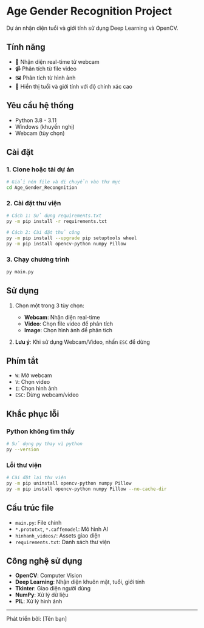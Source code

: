 # Age Gender Recognition Project

Dự án nhận diện tuổi và giới tính sử dụng Deep Learning và OpenCV.

## Tính năng
- 🎥 Nhận diện real-time từ webcam
- 📹 Phân tích từ file video  
- 🖼️ Phân tích từ hình ảnh
- 🎯 Hiển thị tuổi và giới tính với độ chính xác cao

## Yêu cầu hệ thống
- Python 3.8 - 3.11
- Windows (khuyến nghị)
- Webcam (tùy chọn)

## Cài đặt

### 1. Clone hoặc tải dự án
```bash
# Giải nén file và di chuyển vào thư mục
cd Age_Gender_Recongnition
```

### 2. Cài đặt thư viện
```bash
# Cách 1: Sử dụng requirements.txt
py -m pip install -r requirements.txt

# Cách 2: Cài đặt thủ công
py -m pip install --upgrade pip setuptools wheel
py -m pip install opencv-python numpy Pillow
```

### 3. Chạy chương trình
```bash
py main.py
```

## Sử dụng
1. Chọn một trong 3 tùy chọn:
   - **Webcam**: Nhận diện real-time
   - **Video**: Chọn file video để phân tích
   - **Image**: Chọn hình ảnh để phân tích

2. **Lưu ý**: Khi sử dụng Webcam/Video, nhấn `ESC` để dừng

## Phím tắt
- `W`: Mở webcam
- `V`: Chọn video
- `I`: Chọn hình ảnh
- `ESC`: Dừng webcam/video

## Khắc phục lỗi

### Python không tìm thấy
```bash
# Sử dụng py thay vì python
py --version
```

### Lỗi thư viện
```bash
# Cài đặt lại thư viện
py -m pip uninstall opencv-python numpy Pillow
py -m pip install opencv-python numpy Pillow --no-cache-dir
```

## Cấu trúc file
- `main.py`: File chính
- `*.prototxt`, `*.caffemodel`: Mô hình AI
- `hinhanh_videos/`: Assets giao diện
- `requirements.txt`: Danh sách thư viện

## Công nghệ sử dụng
- **OpenCV**: Computer Vision
- **Deep Learning**: Nhận diện khuôn mặt, tuổi, giới tính  
- **Tkinter**: Giao diện người dùng
- **NumPy**: Xử lý dữ liệu
- **PIL**: Xử lý hình ảnh

---
Phát triển bởi: [Tên bạn]